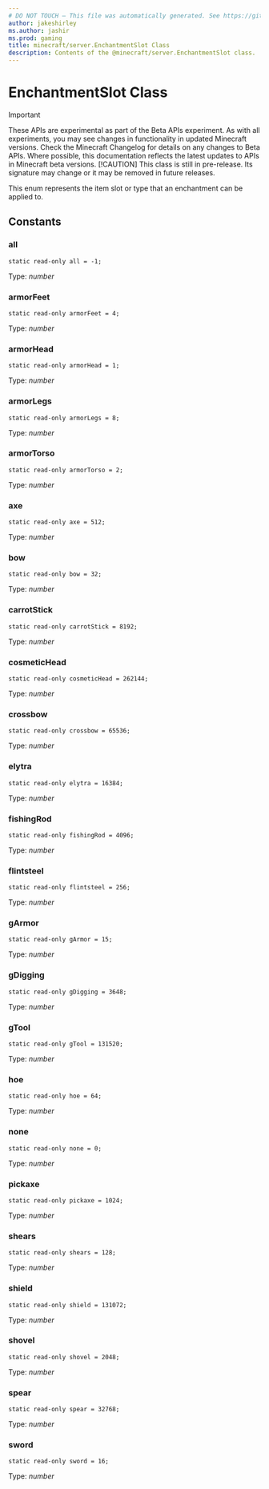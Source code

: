 ```yaml
---
# DO NOT TOUCH — This file was automatically generated. See https://github.com/mojang/minecraftapidocsgenerator to modify descriptions, examples, etc.
author: jakeshirley
ms.author: jashir
ms.prod: gaming
title: minecraft/server.EnchantmentSlot Class
description: Contents of the @minecraft/server.EnchantmentSlot class.
---
```

# EnchantmentSlot Class
>[!IMPORTANT]
>These APIs are experimental as part of the Beta APIs experiment. As with all experiments, you may see changes in functionality in updated Minecraft versions. Check the Minecraft Changelog for details on any changes to Beta APIs. Where possible, this documentation reflects the latest updates to APIs in Minecraft beta versions.
> [!CAUTION]
> This class is still in pre-release.  Its signature may change or it may be removed in future releases.

This enum represents the item slot or type that an enchantment can be applied to.

## Constants

### **all**
`static read-only all = -1;`

Type: *number*

### **armorFeet**
`static read-only armorFeet = 4;`

Type: *number*

### **armorHead**
`static read-only armorHead = 1;`

Type: *number*

### **armorLegs**
`static read-only armorLegs = 8;`

Type: *number*

### **armorTorso**
`static read-only armorTorso = 2;`

Type: *number*

### **axe**
`static read-only axe = 512;`

Type: *number*

### **bow**
`static read-only bow = 32;`

Type: *number*

### **carrotStick**
`static read-only carrotStick = 8192;`

Type: *number*

### **cosmeticHead**
`static read-only cosmeticHead = 262144;`

Type: *number*

### **crossbow**
`static read-only crossbow = 65536;`

Type: *number*

### **elytra**
`static read-only elytra = 16384;`

Type: *number*

### **fishingRod**
`static read-only fishingRod = 4096;`

Type: *number*

### **flintsteel**
`static read-only flintsteel = 256;`

Type: *number*

### **gArmor**
`static read-only gArmor = 15;`

Type: *number*

### **gDigging**
`static read-only gDigging = 3648;`

Type: *number*

### **gTool**
`static read-only gTool = 131520;`

Type: *number*

### **hoe**
`static read-only hoe = 64;`

Type: *number*

### **none**
`static read-only none = 0;`

Type: *number*

### **pickaxe**
`static read-only pickaxe = 1024;`

Type: *number*

### **shears**
`static read-only shears = 128;`

Type: *number*

### **shield**
`static read-only shield = 131072;`

Type: *number*

### **shovel**
`static read-only shovel = 2048;`

Type: *number*

### **spear**
`static read-only spear = 32768;`

Type: *number*

### **sword**
`static read-only sword = 16;`

Type: *number*
